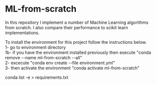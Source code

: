 # ML-from-scratch

In this repository I implement a number of Machine Learning algorithms from scratch. 
I also compare their performance to scikit learn implementations.



To install the environment for this project follow the instructions below.</br>
1- go to environment directory</br>
1b- if you have the environment installed previously then execute "conda remove --name ml-from-scratch --all"</br>
2- excecute "conda env create --file environment.yml"</br>
3- then activate the environment "conda activate ml-from-scratch"

conda list -e > requirements.txt

